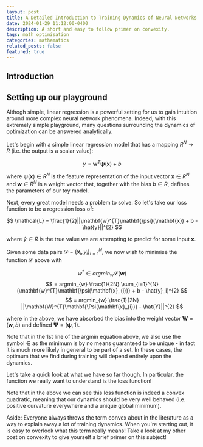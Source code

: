 ```yaml
---
layout: post
title: A Detailed Introduction to Training Dynamics of Neural Networks
date: 2024-01-29 11:12:00-0400
description: A short and easy to follow primer on convexity.
tags: math optimisation
categories: mathematics
related_posts: false
featured: true
---
```


## Introduction


## Setting up our playground

Althogh simple, linear regression is a powerful setting for us to gain intuition around more complex neural network phenomena. Indeed, with this extremely simple playground, many questions surrounding the dynamics of optimization can be answered analytically.

Let's begin with a simple linear regression model that has a mapping $R^{N}\rightarrow R$ (i.e. the output is a scalar value):

$$
y = \mathbf{w}^{T}\mathbf{\psi}(\mathbf{x}) + b
$$

where $\mathbf{\psi}(\mathbf{x}) \in R^{N}$ is the feature representation of the input vector $\mathbf{x} \in R^{N}$ and $\mathbf{w} \in R^{N}$ is a weight vector that, together with the bias $b \in R$, defines the parameters of our toy model.

Next, every great model needs a problem to solve. So let's take our loss function to be a regression loss of:

$$
\mathcal{L} = \frac{1}{2}||\mathbf{w}^{T}\mathbf{\psi}(\mathbf{x}) + b - \hat{y}||^{2}
$$

where $\hat{y} \in R$ is the true value we are attempting to predict for some input $\mathbf{x}$.

Given some data pairs $\mathcal{D} \sim \{\mathbf{x}_{i}, y_{i}\}^{N}_{i=1}$, we now wish to minimise the function $\mathcal{L}$ above with

$$
w^{*} \in argmin_{w} \mathcal{L}(\mathbf{w}) 
$$
$$
= argmin_{w} \frac{1}{2N} \sum_{i=1}^{N} (\mathbf{w}^{T}\mathbf{\psi(\mathbf{x}_{i})} + b - \hat{y}_i)^{2}
$$
$$
= argmin_{w} \frac{1}{2N} ||\mathbf{W}^{T}\mathbf{\Psi(\mathbf{x}_{i})} - \hat{Y}||^{2}
$$

where in the above, we have absorbed the bias into the weight vector $\mathbf{W} = (\mathbf{w}, b)$ and defined $\mathbf{\Psi} = (\mathbf{\psi}, 1)$.

Note that in the 1st line of the argmin equation above, we also use the symbol $\in$ as the minimum is by no means guaranteed to be unique - in fact it is much more likely in general to be part of a set. In these cases, the optimum that we find during training will depend entirely upon the dynamics.

Let's take a quick look at what we have so far though. In particular, the function we really want to understand is the loss function!

Note that in the above we can see this loss function is indeed a convex quadratic, meaning that our dynamics should be very well behaved (i.e. positive curvature everywhere and a unique global minimum).

Aside: Everyone always throws the term convex about in the literature as a way to explain away a lot of training dynamics. When you're starting out, it is easy to overlook what this term really means! Take a look at my other post on convexity to give yourself a brief primer on this subject!



